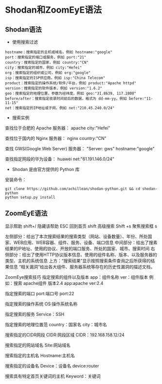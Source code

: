 # Shodan和ZoomEyE语法

## Shodan语法

- 使用搜索过滤

```linux
hostname：搜索指定的主机或域名，例如 hostname:"google"
port：搜索指定的端口或服务，例如 port:"21"
country：搜索指定的国家，例如 country:"CN"
city：搜索指定的城市，例如 city:"Hefei"
org：搜索指定的组织或公司，例如 org:"google"
isp：搜索指定的ISP供应商，例如 isp:"China Telecom"
product：搜索指定的操作系统/软件/平台，例如 product:"Apache httpd"
version：搜索指定的软件版本，例如 version:"1.6.2"
geo：搜索指定的地理位置，参数为经纬度，例如 geo:"31.8639, 117.2808"
before/after：搜索指定收录时间前后的数据，格式为 dd-mm-yy，例如 before:"11-11-15"
net：搜索指定的IP地址或子网，例如 net:"210.45.240.0/24"
```

- 搜索实例

查找位于合肥的 Apache 服务器：
apache city:"Hefei"

查找位于国内的 Nginx 服务器：
nginx country:"CN"

查找 GWS(Google Web Server) 服务器：
"Server: gws" hostname:"google"

查找指定网段的华为设备：
huawei net:"61.191.146.0/24"

- Shodan 是由官方提供的 Python 库

安装命令：

```linux
git clone https://github.com/achillean/shodan-python.git && cd shodan-python
python setup.py install
```

## ZoomEyE语法

显示帮助 shift+/
隐藏该帮助 ESC
回到首页 shift
高级搜索 Shift +s
聚焦搜索框 s

左侧部分：给出了本次搜索结果的搜索类型（网站、设备数量）、年份、所处国家、WEB应用、WEB容器、组件、服务、设备、端口信息
中间部分：给出了搜素结果的IP地址、使用的协议、开放的端口服务、所处的国家、城市、搜索时间
右侧部分：给出了使用HTTP协议版本信息、使用的组件名称、版本、以及服务器的类型、主机的系统信息
上方：“搜索结果”显示按照搜索条件查询之后所获得的结果信息
             “相关漏洞”给出各大组件、服务器系统等存在的历史性漏洞的描述文档，

ZoomEye搜索技巧
指定搜索的组件以及版本
app：组件名称
ver：组件版本
例如：搜索 apache组件    版本2.4
app:apache ver:2.4

指定搜索的端口
port:端口号
port:22

指定搜索的操作系统
OS:操作系统名称

指定搜索的服务
Service：SSH

指定搜索的地理位置范
country：国家名
city：城市名

搜索指定的CIDR网段
CIDR:网段区域
CIDR：192.168.158.12/24

搜索指定的网站域名
Site:网站域名

搜索指定的主机名
Hostname:主机名

搜索指定的设备名
Device：设备名
device:router

搜索具有特定首页关键词的主机
Keyword：关键词
